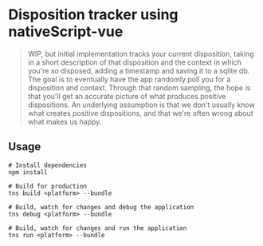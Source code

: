 # Disposition tracker using nativeScript-vue

> WIP, but initial implementation tracks your current disposition, taking in a short description of that disposition and the context in which you're so disposed, adding a timestamp and saving it to a sqlite db. The goal is to eventually have the app randomly poll you for a disposition and context. Through that random sampling, the hope is that you'll get an accurate picture of what produces positive dispositions. An underlying assumption is that we don't usually know what creates positive dispositions, and that we're often wrong about what makes us happy.

## Usage

```
# Install dependencies
npm install

# Build for production
tns build <platform> --bundle

# Build, watch for changes and debug the application
tns debug <platform> --bundle

# Build, watch for changes and run the application
tns run <platform> --bundle
```

